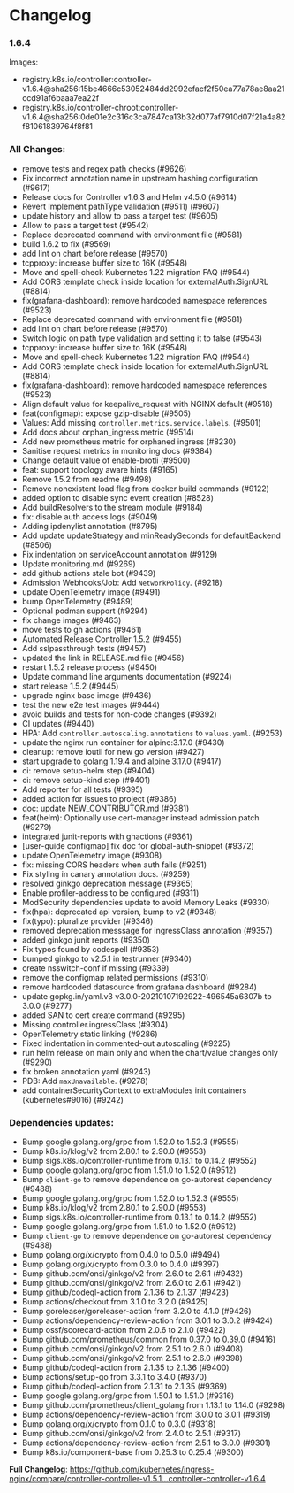 # Changelog

### 1.6.4
Images:

 * registry.k8s.io/controller:controller-v1.6.4@sha256:15be4666c53052484dd2992efacf2f50ea77a78ae8aa21ccd91af6baaa7ea22f
 * registry.k8s.io/controller-chroot:controller-v1.6.4@sha256:0de01e2c316c3ca7847ca13b32d077af7910d07f21a4a82f81061839764f8f81
 
### All Changes:

* remove tests and regex path checks (#9626)
* Fix incorrect annotation name in upstream hashing configuration (#9617)
* Release docs for Controller v1.6.3 and Helm v4.5.0 (#9614)
* Revert Implement pathType validation (#9511) (#9607)
* update history and allow to pass a target test  (#9605)
* Allow to pass a target test (#9542)
* Replace deprecated command with environment file (#9581)
* build 1.6.2 to fix (#9569)
* add lint on chart before release (#9570)
* tcpproxy: increase buffer size to 16K (#9548)
* Move and spell-check Kubernetes 1.22 migration FAQ (#9544)
* Add CORS template check inside location for externalAuth.SignURL (#8814)
* fix(grafana-dashboard): remove hardcoded namespace references (#9523)
* Replace deprecated command with environment file (#9581)
* add lint on chart before release (#9570)
* Switch logic on path type validation and setting it to false (#9543)
* tcpproxy: increase buffer size to 16K (#9548)
* Move and spell-check Kubernetes 1.22 migration FAQ (#9544)
* Add CORS template check inside location for externalAuth.SignURL (#8814)
* fix(grafana-dashboard): remove hardcoded namespace references (#9523)
* Align default value for keepalive_request with NGINX default (#9518)
* feat(configmap): expose gzip-disable (#9505)
* Values: Add missing `controller.metrics.service.labels`. (#9501)
* Add docs about orphan_ingress metric (#9514)
* Add new prometheus metric for orphaned ingress (#8230)
* Sanitise request metrics in monitoring docs (#9384)
* Change default value of enable-brotli (#9500)
* feat: support topology aware hints (#9165)
* Remove 1.5.2 from readme (#9498)
* Remove nonexistent load flag from docker build commands (#9122)
* added option to disable sync event creation (#8528)
* Add buildResolvers to the stream module (#9184)
* fix: disable auth access logs (#9049)
* Adding ipdenylist annotation (#8795)
* Add update updateStrategy and minReadySeconds for defaultBackend (#8506)
* Fix indentation on serviceAccount annotation (#9129)
* Update monitoring.md (#9269)
* add github actions stale bot (#9439)
* Admission Webhooks/Job: Add `NetworkPolicy`. (#9218)
* update OpenTelemetry image (#9491)
* bump OpenTelemetry (#9489)
* Optional podman support (#9294)
* fix change images (#9463)
* move tests to gh actions (#9461)
* Automated Release Controller 1.5.2 (#9455)
* Add sslpassthrough tests (#9457)
* updated the link in RELEASE.md file (#9456)
* restart 1.5.2 release process (#9450)
* Update command line arguments documentation (#9224)
* start release 1.5.2 (#9445)
* upgrade nginx base image (#9436)
* test the new e2e test images (#9444)
* avoid builds and tests for non-code changes (#9392)
* CI updates (#9440)
* HPA: Add `controller.autoscaling.annotations` to `values.yaml`. (#9253)
* update the nginx run container for alpine:3.17.0 (#9430)
* cleanup: remove ioutil for new go version (#9427)
* start upgrade to golang 1.19.4 and alpine 3.17.0 (#9417)
* ci: remove setup-helm step (#9404)
* ci: remove setup-kind step (#9401)
* Add reporter for all tests (#9395)
* added action for issues to project (#9386)
* doc: update NEW_CONTRIBUTOR.md (#9381)
* feat(helm): Optionally use cert-manager instead admission patch (#9279)
* integrated junit-reports with ghactions (#9361)
* [user-guide configmap] fix doc for global-auth-snippet (#9372)
* update OpenTelemetry image (#9308)
* fix: missing CORS headers when auth fails (#9251)
* Fix styling in canary annotation docs. (#9259)
* resolved ginkgo deprecation message (#9365)
* Enable profiler-address to be configured (#9311)
* ModSecurity dependencies update to avoid Memory Leaks (#9330)
* fix(hpa): deprecated api version, bump to v2 (#9348)
* fix(typo): pluralize provider (#9346)
* removed deprecation messsage for ingressClass annotation (#9357)
* added ginkgo junit reports (#9350)
* Fix typos found by codespell (#9353)
* bumped ginkgo to v2.5.1 in testrunner (#9340)
* create nsswitch-conf if missing (#9339)
* remove the configmap related permissions (#9310)
* remove hardcoded datasource from grafana dashboard (#9284)
* update gopkg.in/yaml.v3 v3.0.0-20210107192922-496545a6307b to 3.0.0 (#9277)
* added SAN to cert create command (#9295)
* Missing controller.ingressClass (#9304)
* OpenTelemetry static linking (#9286)
* Fixed indentation in commented-out autoscaling (#9225)
* run helm release on main only and when the chart/value changes only (#9290)
* fix broken annotation yaml (#9243)
* PDB: Add `maxUnavailable`. (#9278)
* add containerSecurityContext to extraModules init containers (kubernetes#9016) (#9242)

### Dependencies updates: 
* Bump google.golang.org/grpc from 1.52.0 to 1.52.3 (#9555)
* Bump k8s.io/klog/v2 from 2.80.1 to 2.90.0 (#9553)
* Bump sigs.k8s.io/controller-runtime from 0.13.1 to 0.14.2 (#9552)
* Bump google.golang.org/grpc from 1.51.0 to 1.52.0 (#9512)
* Bump `client-go` to remove dependence on go-autorest dependency (#9488)
* Bump google.golang.org/grpc from 1.52.0 to 1.52.3 (#9555)
* Bump k8s.io/klog/v2 from 2.80.1 to 2.90.0 (#9553)
* Bump sigs.k8s.io/controller-runtime from 0.13.1 to 0.14.2 (#9552)
* Bump google.golang.org/grpc from 1.51.0 to 1.52.0 (#9512)
* Bump `client-go` to remove dependence on go-autorest dependency (#9488)
* Bump golang.org/x/crypto from 0.4.0 to 0.5.0 (#9494)
* Bump golang.org/x/crypto from 0.3.0 to 0.4.0 (#9397)
* Bump github.com/onsi/ginkgo/v2 from 2.6.0 to 2.6.1 (#9432)
* Bump github.com/onsi/ginkgo/v2 from 2.6.0 to 2.6.1 (#9421)
* Bump github/codeql-action from 2.1.36 to 2.1.37 (#9423)
* Bump actions/checkout from 3.1.0 to 3.2.0 (#9425)
* Bump goreleaser/goreleaser-action from 3.2.0 to 4.1.0 (#9426)
* Bump actions/dependency-review-action from 3.0.1 to 3.0.2 (#9424)
* Bump ossf/scorecard-action from 2.0.6 to 2.1.0 (#9422)
* Bump github.com/prometheus/common from 0.37.0 to 0.39.0 (#9416)
* Bump github.com/onsi/ginkgo/v2 from 2.5.1 to 2.6.0 (#9408)
* Bump github.com/onsi/ginkgo/v2 from 2.5.1 to 2.6.0 (#9398)
* Bump github/codeql-action from 2.1.35 to 2.1.36 (#9400)
* Bump actions/setup-go from 3.3.1 to 3.4.0 (#9370)
* Bump github/codeql-action from 2.1.31 to 2.1.35 (#9369)
* Bump google.golang.org/grpc from 1.50.1 to 1.51.0 (#9316)
* Bump github.com/prometheus/client_golang from 1.13.1 to 1.14.0 (#9298)
* Bump actions/dependency-review-action from 3.0.0 to 3.0.1 (#9319)
* Bump golang.org/x/crypto from 0.1.0 to 0.3.0 (#9318)
* Bump github.com/onsi/ginkgo/v2 from 2.4.0 to 2.5.1 (#9317)
* Bump actions/dependency-review-action from 2.5.1 to 3.0.0 (#9301)
* Bump k8s.io/component-base from 0.25.3 to 0.25.4 (#9300)
 
**Full Changelog**: https://github.com/kubernetes/ingress-nginx/compare/controller-controller-v1.5.1...controller-controller-v1.6.4
